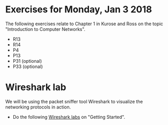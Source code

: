 # Exercises for Monday, Jan 3 2018 

The following exercises relate to Chapter 1 in Kurose and Ross on the topic "Introduction to Computer Networks".

* R13 
* R14
* P4
* P13
* P31 (optional)
* P33 (optional)

# Wireshark lab

We will be using the packet sniffer tool Wireshark to visualize the networking protocols in action.

* Do the following [Wireshark labs](https://www-net.cs.umass.edu/wireshark-labs/) on "Getting Started". 

